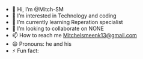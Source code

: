 - 👋 Hi, I’m @Mitch-SM
- 👀 I’m interested in Technology and coding
- 🌱 I’m currently learning Reperation specialist
- 💞️ I’m looking to collaborate on NONE
- 📫 How to reach me Mitchelsmeenk13@gmail.com
- 😄 Pronouns: he and his 
- ⚡ Fun fact:

<!---
Mitch-SM/Mitch-SM is a ✨ special ✨ repository because its `README.md` (this file) appears on your GitHub profile.
You can click the Preview link to take a look at your changes.
---

